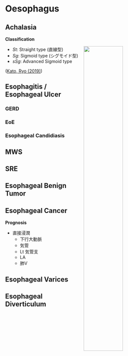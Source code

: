 <!--
Filename: 	Oesophagus.md
Project: 	/Users/shume/Developer/mnemosyne/docs/MMB/docs/a_GE
Author: 	shumez <https://github.com/shumez>
Created: 	2019-04-03 17:15:7
Modified: 	2019-08-27 14:12:21
-----
Copyright (c) 2019 shumez
-->

# Oesophagus

## Achalasia

<!-- **Definition** -->
<!-- *  -->
<!-- **Etiology** -->
<!-- *  -->
<!-- **Epidemiology** -->
<!-- *  -->

**Classification**

[![][fig_achalasia_class]][2019_DokiYuichiro_NakajimaKiyokazu_KatoRyo]

* *St*: Straight type (直線型)
* *Sg*: Sigmoid type (シグモイド型)
* *sSg*: Advanced Sigmoid type

([Kato, Ryo (2019)][2019_DokiYuichiro_NakajimaKiyokazu_KatoRyo])

<!-- **Sign and Symptom** -->
<!-- *  -->
<!-- **Association** -->
<!-- *  -->
<!-- **Examination** -->
<!-- *  -->
<!-- **Treatment** -->
<!-- *  -->
<!-- **Prognosis** -->
<!-- *  -->
<!-- **Appendix** -->
<!-- *  -->

## Esophagitis / Esophageal Ulcer

### GERD

### EoE

### Esophageal Candidiasis

## MWS

## SRE

## Esophageal Benign Tumor

## Esophageal Cancer

**Prognosis**

* 直接浸潤
	* 下行大動脈
	* 気管
	* Lt 気管支
	* LA
	* 肺V


## Esophageal Varices

## Esophageal Diverticulum

## 

<!-- ## -->
<!-- **Definition** -->
<!-- **Etiology** -->
<!-- **Epidemiology** -->
<!-- **Classification** -->
<!-- **Sign and Symptom** -->
<!-- **Association** -->
<!-- **Examination** -->
<!-- **Treatment** -->
<!-- **Prognosis** -->
<!-- **Appendix** -->

<!-- ref -->
[2019_DokiYuichiro_NakajimaKiyokazu_KatoRyo]: https://link.springer.com/article/10.1007/s10388-019-00658-z

<!-- fig -->
[fig_achalasia_class]: https://media.springernature.com/lw785/springer-static/image/art%3A10.1007%2Fs10388-019-00658-z/MediaObjects/10388_2019_658_Fig1_HTML.jpg

<style type="text/css">
	img{width: 50%; float: right;}
</style>